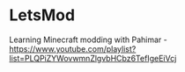LetsMod
=======

Learning Minecraft modding with Pahimar - https://www.youtube.com/playlist?list=PLQPiZYWovwmnZlgvbHCbz6TefIgeEiVcj
